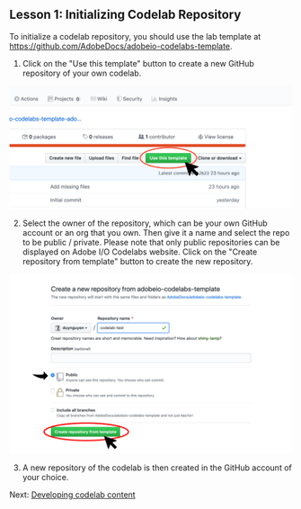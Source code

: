 ## Lesson 1: Initializing Codelab Repository

To initialize a codelab repository, you should use the lab template at https://github.com/AdobeDocs/adobeio-codelabs-template.

1. Click on the "Use this template" button to create a new GitHub repository of your own codelab.

![use-template](assets/use-template.png)

2. Select the owner of the repository, which can be your own GitHub account or an org that you own. Then give it a name and select the repo to be public / private. Please note that only public repositories can be displayed on Adobe I/O Codelabs website. Click on the "Create repository from template" button to create the new repository.

![name-repo](assets/name-repo.png)

3. A new repository of the codelab is then created in the GitHub account of your choice.

Next: [Developing codelab content](/lessons/lesson2.md)
